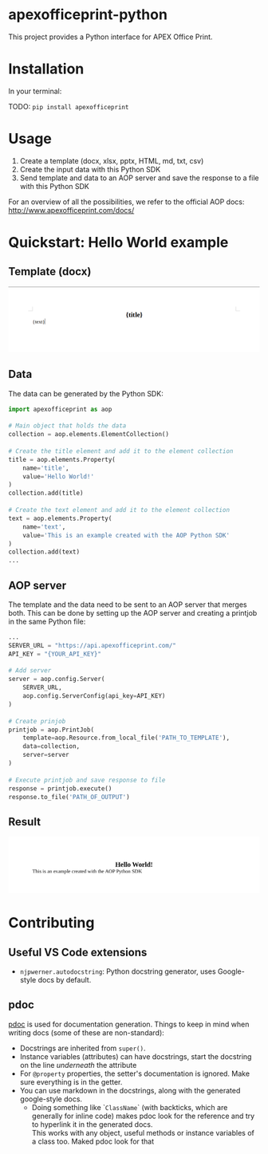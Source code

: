 # apexofficeprint-python
This project provides a Python interface for APEX Office Print.

# Installation
In your terminal:

TODO: `pip install apexofficeprint`

# Usage
1. Create a template (docx, xlsx, pptx, HTML, md, txt, csv)
2. Create the input data with this Python SDK
3. Send template and data to an AOP server and save the response to a file with this Python SDK

For an overview of all the possibilities, we refer to the official AOP docs: http://www.apexofficeprint.com/docs/

# Quickstart: Hello World example
## Template (docx)
<img src="./imgs/hello_world_template.png" width="600" />

## Data
The data can be generated by the Python SDK:
```python
import apexofficeprint as aop

# Main object that holds the data
collection = aop.elements.ElementCollection()

# Create the title element and add it to the element collection
title = aop.elements.Property(
    name='title',
    value='Hello World!'
)
collection.add(title)

# Create the text element and add it to the element collection
text = aop.elements.Property(
    name='text',
    value='This is an example created with the AOP Python SDK'
)
collection.add(text)
...
```

## AOP server
The template and the data need to be sent to an AOP server that merges both. This can be done by setting up the AOP server and creating a printjob in the same Python file:
```python
...
SERVER_URL = "https://api.apexofficeprint.com/"
API_KEY = "{YOUR_API_KEY}"

# Add server
server = aop.config.Server(
    SERVER_URL,
    aop.config.ServerConfig(api_key=API_KEY)
)

# Create prinjob
printjob = aop.PrintJob(
    template=aop.Resource.from_local_file('PATH_TO_TEMPLATE'),
    data=collection,
    server=server
)

# Execute printjob and save response to file
response = printjob.execute()
response.to_file('PATH_OF_OUTPUT')
```

## Result
<img src="./imgs/hello_world_output.png" width="600" />


# Contributing

## Useful VS Code extensions
- `njpwerner.autodocstring`: Python docstring generator, uses Google-style docs by default.

## pdoc
[pdoc](https://pdoc3.github.io/pdoc/) is used for documentation generation.
Things to keep in mind when writing docs (some of these are non-standard):
- Docstrings are inherited from `super()`.
- Instance variables (attributes) can have docstrings, start the docstring on the line *underneath* the attribute
- For `@property` properties, the setter's documentation is ignored. Make sure everything is in the getter.
- You can use markdown in the docstrings, along with the generated google-style docs.
  - Doing something like \``ClassName`\` (with backticks, which are generally for inline code) makes pdoc look for the reference and try to hyperlink it in the generated docs.</br>
  This works with any object, useful methods or instance variables of a class too. Maked pdoc look for that 
